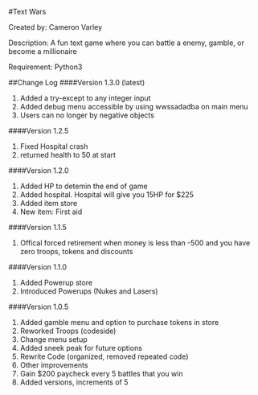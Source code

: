 #Text Wars

Created by: Cameron Varley

Description: A fun text game where you can battle a enemy, gamble, or become a millionaire

Requirement: Python3

##Change Log
####Version 1.3.0 (latest)
1. Added a try-except to any integer input
2. Added debug menu accessible by using wwssadadba on main menu
3. Users can no longer by negative objects

####Version 1.2.5
1. Fixed Hospital crash
2. returned health to 50 at start

####Version 1.2.0
1. Added HP to detemin the end of game
2. Added hospital. Hospital will give you 15HP for $225
3. Added item store
4. New item: First aid

####Version 1.1.5
1. Offical forced retirement when money is less than -500 and you have zero troops, tokens and discounts

####Version 1.1.0
1. Added Powerup store
2. Introduced Powerups (Nukes and Lasers)

####Version 1.0.5
1. Added gamble menu and option to purchase tokens in store
2. Reworked Troops (codeside)
3. Change menu setup
4. Added sneek peak for future options
5. Rewrite Code (organized, removed repeated code)
6. Other improvements
7. Gain $200 paycheck every 5 battles that you win
8. Added versions, increments of 5
